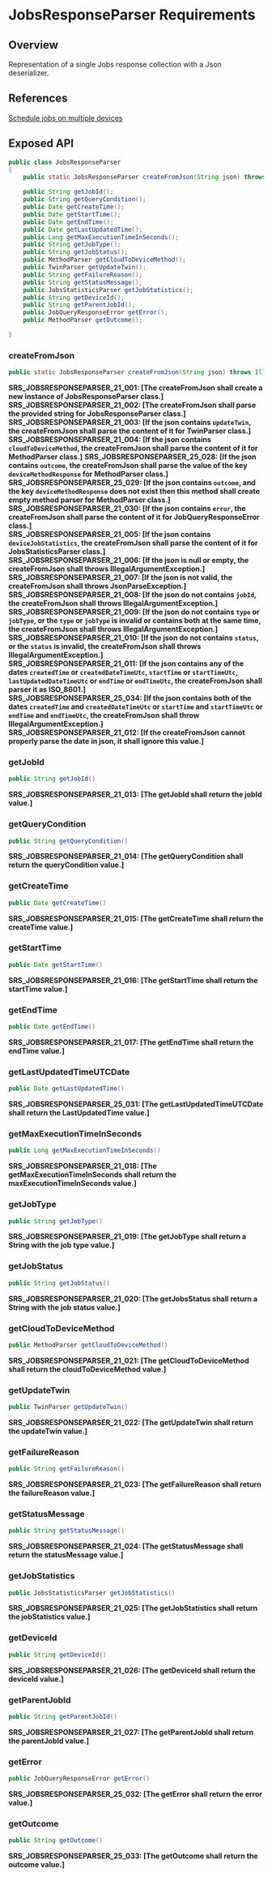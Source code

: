 # JobsResponseParser Requirements

## Overview

Representation of a single Jobs response collection with a Json deserializer.

## References

[Schedule jobs on multiple devices](https://docs.microsoft.com/en-us/azure/iot-hub/iot-hub-devguide-jobs)

## Exposed API

```java
public class JobsResponseParser
{
    public static JobsResponseParser createFromJson(String json) throws IllegalArgumentException, JsonParseException, ParseException;

    public String getJobId();
    public String getQueryCondition();
    public Date getCreateTime();
    public Date getStartTime();
    public Date getEndTime();
    public Date getLastUpdatedTime();
    public Long getMaxExecutionTimeInSeconds();
    public String getJobType();
    public String getJobStatus();
    public MethodParser getCloudToDeviceMethod();
    public TwinParser getUpdateTwin();
    public String getFailureReason();
    public String getStatusMessage();
    public JobsStatisticsParser getJobStatistics();
    public String getDeviceId();
    public String getParentJobId();
    public JobQueryResponseError getError();
    public MethodParser getOutcome();

}
```

### createFromJson
```java
public static JobsResponseParser createFromJson(String json) throws IllegalArgumentException, JsonParseException, ParseException
```
**SRS_JOBSRESPONSEPARSER_21_001: [**The createFromJson shall create a new instance of JobsResponseParser class.**]**  
**SRS_JOBSRESPONSEPARSER_21_002: [**The createFromJson shall parse the provided string for JobsResponseParser class.**]**  
**SRS_JOBSRESPONSEPARSER_21_003: [**If the json contains `updateTwin`, the createFromJson shall parse the content of it for TwinParser class.**]**  
**SRS_JOBSRESPONSEPARSER_21_004: [**If the json contains `cloudToDeviceMethod`, the createFromJson shall parse the content of it for MethodParser class.**]** 
**SRS_JOBSRESPONSEPARSER_25_028: [**If the json contains `outcome`, the createFromJson shall parse the value of the key `deviceMethodResponse` for MethodParser class.**]** 
**SRS_JOBSRESPONSEPARSER_25_029: [**If the json contains `outcome`, and the key `deviceMethodResponse` does not exist then this method shall create empty method parser for MethodParser class.**]** 
**SRS_JOBSRESPONSEPARSER_21_030: [**If the json contains `error`, the createFromJson shall parse the content of it for JobQueryResponseError class.**]**  
**SRS_JOBSRESPONSEPARSER_21_005: [**If the json contains `deviceJobStatistics`, the createFromJson shall parse the content of it for JobsStatisticsParser class.**]**  
**SRS_JOBSRESPONSEPARSER_21_006: [**If the json is null or empty, the createFromJson shall throws IllegalArgumentException.**]**  
**SRS_JOBSRESPONSEPARSER_21_007: [**If the json is not valid, the createFromJson shall throws JsonParseException.**]**  
**SRS_JOBSRESPONSEPARSER_21_008: [**If the json do not contains `jobId`, the createFromJson shall throws IllegalArgumentException.**]**  
**SRS_JOBSRESPONSEPARSER_21_009: [**If the json do not contains `type` or `jobType`, or the `type` or `jobType` is invalid or contains both at the same time, the createFromJson shall throws IllegalArgumentException.**]**  
**SRS_JOBSRESPONSEPARSER_21_010: [**If the json do not contains `status`, or the `status` is invalid, the createFromJson shall throws IllegalArgumentException.**]**  
**SRS_JOBSRESPONSEPARSER_21_011: [**If the json contains any of the dates `createdTime` or `createdDateTimeUtc`, `startTime` or `startTimeUtc`, `lastUpdatedDateTimeUtc` or `endTime` or `endTimeUtc`, the createFromJson shall parser it as ISO_8601.**]**  
**SRS_JOBSRESPONSEPARSER_25_034: [**If the json contains both of the dates `createdTime` and `createdDateTimeUtc` or `startTime` and `startTimeUtc` or `endTime` and `endTimeUtc`, the createFromJson shall throw IllegalArgumentException.**]**  
**SRS_JOBSRESPONSEPARSER_21_012: [**If the createFromJson cannot properly parse the date in json, it shall ignore this value.**]**  

### getJobId
```java
public String getJobId()
```
**SRS_JOBSRESPONSEPARSER_21_013: [**The getJobId shall return the jobId value.**]**  

### getQueryCondition
```java
public String getQueryCondition()
```
**SRS_JOBSRESPONSEPARSER_21_014: [**The getQueryCondition shall return the queryCondition value.**]**  

### getCreateTime
```java
public Date getCreateTime()
```
**SRS_JOBSRESPONSEPARSER_21_015: [**The getCreateTime shall return the createTime value.**]**  

### getStartTime
```java
public Date getStartTime()
```
**SRS_JOBSRESPONSEPARSER_21_016: [**The getStartTime shall return the startTime value.**]**  

### getEndTime
```java
public Date getEndTime()
```
**SRS_JOBSRESPONSEPARSER_21_017: [**The getEndTime shall return the endTime value.**]**  

### getLastUpdatedTimeUTCDate
```java
public Date getLastUpdatedTime()
```
**SRS_JOBSRESPONSEPARSER_25_031: [**The getLastUpdatedTimeUTCDate shall return the LastUpdatedTime value.**]** 

### getMaxExecutionTimeInSeconds
```java
public Long getMaxExecutionTimeInSeconds()
```
**SRS_JOBSRESPONSEPARSER_21_018: [**The getMaxExecutionTimeInSeconds shall return the maxExecutionTimeInSeconds value.**]**  

### getJobType
```java
public String getJobType()
```
**SRS_JOBSRESPONSEPARSER_21_019: [**The getJobType shall return a String with the job type value.**]**  

### getJobStatus
```java
public String getJobStatus()
```
**SRS_JOBSRESPONSEPARSER_21_020: [**The getJobsStatus shall return a String with the job status value.**]**  

### getCloudToDeviceMethod
```java
public MethodParser getCloudToDeviceMethod()
```
**SRS_JOBSRESPONSEPARSER_21_021: [**The getCloudToDeviceMethod shall return the cloudToDeviceMethod value.**]**  

### getUpdateTwin
```java
public TwinParser getUpdateTwin()
```
**SRS_JOBSRESPONSEPARSER_21_022: [**The getUpdateTwin shall return the updateTwin value.**]**  

### getFailureReason
```java
public String getFailureReason()
```
**SRS_JOBSRESPONSEPARSER_21_023: [**The getFailureReason shall return the failureReason value.**]**  

### getStatusMessage
```java
public String getStatusMessage()
```
**SRS_JOBSRESPONSEPARSER_21_024: [**The getStatusMessage shall return the statusMessage value.**]**  

### getJobStatistics
```java
public JobsStatisticsParser getJobStatistics()
```
**SRS_JOBSRESPONSEPARSER_21_025: [**The getJobStatistics shall return the jobStatistics value.**]**  

### getDeviceId
```java
public String getDeviceId()
```
**SRS_JOBSRESPONSEPARSER_21_026: [**The getDeviceId shall return the deviceId value.**]**  

### getParentJobId
```java
public String getParentJobId()
```
**SRS_JOBSRESPONSEPARSER_21_027: [**The getParentJobId shall return the parentJobId value.**]**  

### getError
```java
public JobQueryResponseError getError()
```
**SRS_JOBSRESPONSEPARSER_25_032: [**The getError shall return the error value.**]** 

### getOutcome
```java
public String getOutcome()
```
**SRS_JOBSRESPONSEPARSER_25_033: [**The getOutcome shall return the outcome value.**]** 